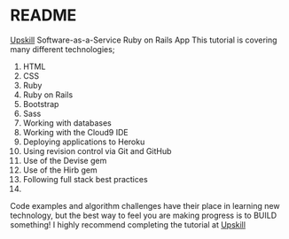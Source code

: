 # README
[Upskill](http://upskillcourses.com) Software-as-a-Service Ruby on Rails App
This tutorial is covering many different technologies;

1. HTML
2. CSS
3. Ruby
4. Ruby on Rails
5. Bootstrap
6. Sass
7. Working with databases
8. Working with the Cloud9 IDE
9. Deploying applications to Heroku
10. Using revision control via Git and GitHub
11. Use of the Devise gem
12. Use of the Hirb gem
13. Following full stack best practices
14. 
Code examples and algorithm challenges have their place in learning new technology, 
but the best way to feel you are making progress is to BUILD something! 
I highly recommend completing the tutorial at [Upskill](http://upskillcourses.com)


